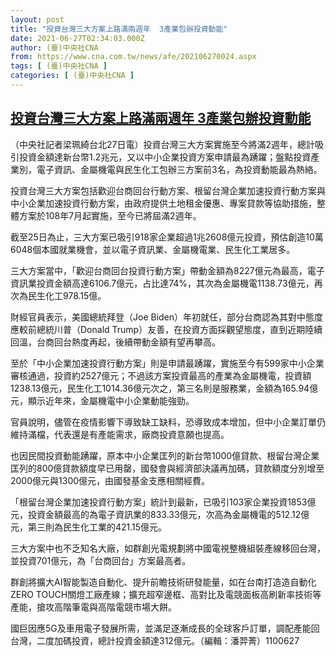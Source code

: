 ```yaml
---
layout: post
title: "投資台灣三大方案上路滿兩週年  3產業包辦投資動能"
date: 2021-06-27T02:34:03.000Z
author: (臺)中央社CNA
from: https://www.cna.com.tw/news/afe/202106270024.aspx
tags: [ (臺)中央社CNA ]
categories: [ (臺)中央社CNA ]
---
```

<!--1624761243000-->
[投資台灣三大方案上路滿兩週年  3產業包辦投資動能](https://www.cna.com.tw/news/afe/202106270024.aspx)
------

<div>
<div></div><div class="paragraph"><p>（中央社記者梁珮綺台北27日電）投資台灣三大方案實施至今將滿2週年，總計吸引投資金額達新台幣1.2兆元，又以中小企業投資方案申請最為踴躍；盤點投資產業別，電子資訊、金屬機電與民生化工包辦三方案前3名，為投資動能最為熱絡。</p><p>投資台灣三大方案包括歡迎台商回台行動方案、根留台灣企業加速投資行動方案與中小企業加速投資行動方案，由政府提供土地租金優惠、專案貸款等協助措施，整體方案於108年7月起實施，至今已將屆滿2週年。</p><p>截至25日為止，三大方案已吸引918家企業超過1兆2608億元投資，預估創造10萬6048個本國就業機會，並以電子資訊業、金屬機電業、民生化工業居多。</p><p>三大方案當中，「歡迎台商回台投資行動方案」帶動金額為8227億元為最高，電子資訊業投資金額高達6106.7億元，占比達74%，其次為金屬機電1138.73億元，再次為民生化工978.15億。</p><p>財經官員表示，美國總統拜登（Joe Biden）年初就任，部分台商認為其對中態度應較前總統川普（Donald Trump）友善，在投資方面採觀望態度，直到近期陸續回溫，台商回台熱度再起，後續帶動金額有望再攀高。</p><p>至於「中小企業加速投資行動方案」則是申請最踴躍，實施至今有599家中小企業審核通過，投資約2527億元；不過該方案投資最高的產業為金屬機電，投資額1238.13億元，民生化工1014.36億元次之，第三名則是服務業，金額為165.94億元，顯示近年來，金屬機電中小企業動能強勁。</p><p>官員說明，儘管在疫情影響下導致缺工缺料，恐導致成本增加，但中小企業訂單仍維持滿檔，代表還是有產能需求，廠商投資意願也提高。</p><p>也因民間投資動能踴躍，原本中小企業匡列的新台幣1000億貸款、根留台灣企業匡列的800億貸款額度早已用罄，國發會與經濟部決議再加碼，貸款額度分別增至2000億元與1300億元，由國發基金支應相關經費。</p><p>「根留台灣企業加速投資行動方案」統計到最新，已吸引103家企業投資1853億元，投資金額最高的為電子資訊業的833.33億元，次高為金屬機電的512.12億元，第三則為民生化工業的421.15億元。</p><p>三大方案中也不乏知名大廠，如群創光電規劃將中國電視整機組裝產線移回台灣，並投資701億元，為「台商回台」方案最高者。</p><p>群創將擴大AI智能製造自動化、提升前瞻技術研發能量，如在台南打造造自動化ZERO TOUCH關燈工廠產線；擴充超窄邊框、高對比及電競面板高刷新率技術等產能，搶攻高階筆電與高階電競市場大餅。</p><p>國巨因應5G及車用電子發展所需，並滿足逐漸成長的全球客戶訂單，調配產能回台灣，二度加碼投資，總計投資金額達312億元。（編輯：潘羿菁）1100627</p></div>
</div>
